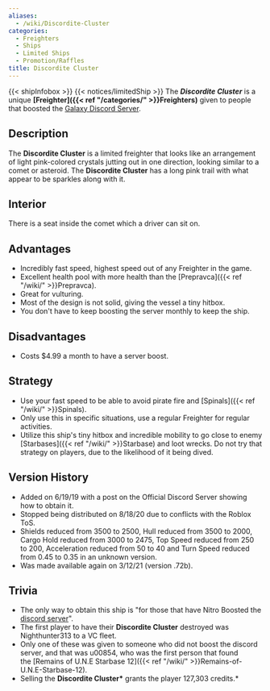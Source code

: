 ```yaml
---
aliases:
  - /wiki/Discordite-Cluster
categories:
  - Freighters
  - Ships
  - Limited Ships
  - Promotion/Raffles
title: Discordite Cluster
---
```


{{< shipInfobox >}} {{< notices/limitedShip >}} The **_Discordite Cluster_** is a unique **[Freighter]({{< ref "/categories/" >}}Freighters)** given to people that boosted the [Galaxy Discord Server](https://discordapp.com/invite/FCGGXvk).

## Description

The **Discordite Cluster** is a limited freighter that looks like an arrangement of light pink-colored crystals jutting out in one direction, looking similar to a comet or asteroid. The **Discordite Cluster** has a long pink trail with what appear to be sparkles along with it.

## Interior

There is a seat inside the comet which a driver can sit on.

## Advantages

- Incredibly fast speed, highest speed out of any Freighter in the game.
- Excellent health pool with more health than the [Prepravca]({{< ref "/wiki/" >}}Prepravca).
- Great for vulturing.
- Most of the design is not solid, giving the vessel a tiny hitbox.
- You don't have to keep boosting the server monthly to keep the ship.

## Disadvantages

- Costs $4.99 a month to have a server boost.

## Strategy

- Use your fast speed to be able to avoid pirate fire and [Spinals]({{< ref "/wiki/" >}}Spinals).
- Only use this in specific situations, use a regular Freighter for regular activities.
- Utilize this ship's tiny hitbox and incredible mobility to go close to enemy [Starbases]({{< ref "/wiki/" >}}Starbase) and loot wrecks. Do not try that strategy on players, due to the likelihood of it being dived.

## Version History

- Added on 6/19/19 with a post on the Official Discord Server showing how to obtain it.
- Stopped being distributed on 8/18/20 due to conflicts with the Roblox ToS.
- Shields reduced from 3500 to 2500, Hull reduced from 3500 to 2000, Cargo Hold reduced from 3000 to 2475, Top Speed reduced from 250 to 200, Acceleration reduced from 50 to 40 and Turn Speed reduced from 0.45 to 0.35 in an unknown version.
- Was made available again on 3/12/21 (version .72b).

## Trivia

- The only way to obtain this ship is "for those that have Nitro Boosted the [discord server](https://discordapp.com/invite/FCGGXvk)".
- The first player to have their **Discordite Cluster** destroyed was Nighthunter313 to a VC fleet.
- Only one of these was given to someone who did not boost the discord server, and that was u00854, who was the first person that found the [Remains of U.N.E Starbase 12]({{< ref "/wiki/" >}}Remains-of-U.N.E-Starbase-12).
- Selling the **Discordite Cluster\*** grants the player 127,303 credits.\*
